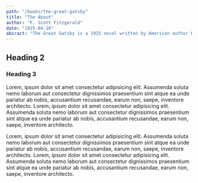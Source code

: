 ```yaml
---
path: "/books/the-great-gatsby"
title: "The About"
author: "F. Scott Fitzgerald"
date: "1925-04-10"
absract: "The Great Gatsby is a 1925 novel written by American author F. Scott Fitzgerald that follows a cast of characters living in the fictional towns of West Egg and East on prosperous Long Island in the summer of 1922."
---
```


## Heading 2

<h3>Heading 3</h3>
Lorem, ipsum dolor sit amet consectetur adipisicing elit. Assumenda soluta nemo laborum aut consectetur dignissimos praesentium sint atque ea unde pariatur ab nobis, accusantium recusandae, earum non, saepe, inventore architecto. Lorem, ipsum dolor sit amet consectetur adipisicing elit. Assumenda soluta nemo laborum aut consectetur dignissimos praesentium sint atque ea unde pariatur ab nobis, accusantium recusandae, earum non, saepe, inventore architecto.

Lorem, ipsum dolor sit amet consectetur adipisicing elit. Assumenda soluta nemo laborum aut consectetur dignissimos praesentium sint atque ea unde pariatur ab nobis, accusantium recusandae, earum non, saepe, inventore architecto. Lorem, ipsum dolor sit amet consectetur adipisicing elit. Assumenda soluta nemo laborum aut consectetur dignissimos praesentium sint atque ea unde pariatur ab nobis, accusantium recusandae, earum non, saepe, inventore architecto.